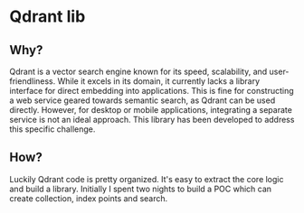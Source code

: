 # Qdrant lib

## Why?

Qdrant is a vector search engine known for its speed, scalability, and user-friendliness. While it excels in its domain, it currently lacks a library interface for direct embedding into applications. This is fine for constructing a web service geared towards semantic search, as Qdrant can be used directly. However, for desktop or mobile applications, integrating a separate service is not an ideal approach. This library has been developed to address this specific challenge.

## How?

Luckily Qdrant code is pretty organized. It's easy to extract the core logic and build a library. Initially I spent two nights to build a POC which can create collection, index points and search.
